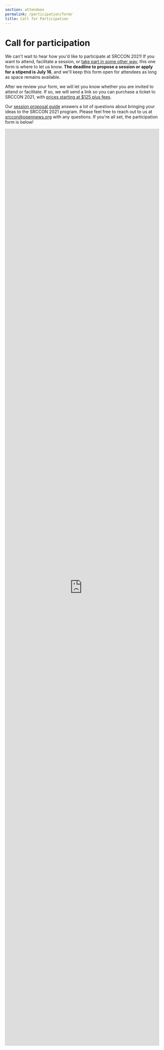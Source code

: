 ```yaml
---
section: attendees
permalink: /participation/form/
title: Call for Participation
---
```


# Call for participation

We can't wait to hear how you'd like to participate at SRCCON 2021! If you want to attend, facilitate a session, or [take part in some other way](/attendees), this one form is where to let us know. **The deadline to propose a session or apply for a stipend is July 16**, and we'll keep this form open for attendees as long as space remains available.

After we review your form, we will let you know whether you are invited to attend or facilitate. If so, we will send a link so you can purchase a ticket to SRCCON 2021, with <a href="/attendees/#tickets">prices starting at $125 plus fees</a>.

Our [session proposal guide](/sessions/proposal-guide/) answers a lot of questions about bringing your ideas to the SRCCON 2021 program. Please feel free to reach out to us at [srccon@opennews.org](mailto:srccon@opennews.org) with any questions. If you're all set, the participation form is below!

<script src="https://static.airtable.com/js/embed/embed_snippet_v1.js"></script><iframe class="airtable-embed airtable-dynamic-height" src="https://airtable.com/embed/shrAEINHVsJMmt73o?backgroundColor=green" frameborder="0" onmousewheel="" width="100%" height="2997" style="background: transparent; border: 1px solid #ccc;"></iframe>


<!-- SRCCON 2021 is officially sold out. Thank you so much for your interest. To get notified ASAP when we host our future SRCCON:TOPIC or annual SRCCON events, [sign up for our newsletter](https://opennews.us5.list-manage.com/subscribe?u=71c95e9a43708843d2fdc1f09&id=996e9290cc)! -->



